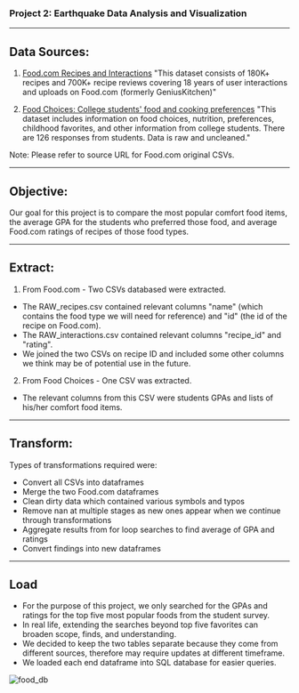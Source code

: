 ### Project 2: Earthquake Data Analysis and Visualization

-----------------------------------------
## Data Sources: 

1. [Food.com Recipes and Interactions](https://www.kaggle.com/shuyangli94/food-com-recipes-and-user-interactions/data#)
   "This dataset consists of 180K+ recipes and 700K+ recipe reviews covering 18 years of user interactions and uploads on Food.com (formerly GeniusKitchen)"
   

2. [Food Choices: College students' food and cooking preferences](https://www.kaggle.com/borapajo/food-choices)
   "This dataset includes information on food choices, nutrition, preferences, childhood favorites, and other information from college students. There are 126 responses from students. Data is raw and uncleaned."

Note: Please refer to source URL for Food.com original CSVs.

-----------------------------------------
## Objective:

Our goal for this project is to compare the most popular comfort food items, the average GPA for the students who preferred those food, and average Food.com ratings of recipes of those food types.


-----------------------------------------
## Extract:

1. From Food.com - Two CSVs databased were extracted. 
* The RAW_recipes.csv contained relevant columns "name" (which contains the food type we will need for reference) and "id" (the id of the recipe on Food.com).
* The RAW_interactions.csv contained relevant columns "recipe_id" and "rating".
* We joined the two CSVs on recipe ID and included some other columns we think may be of potential use in the future.

2. From Food Choices - One CSV was extracted.
* The relevant columns from this CSV were students GPAs and lists of his/her comfort food items.

-----------------------------------------
## Transform:

Types of transformations required were: 
* Convert all CSVs into dataframes
* Merge the two Food.com dataframes 
* Clean dirty data which contained various symbols and typos
* Remove nan at multiple stages as new ones appear when we continue through transformations
* Aggregate results from for loop searches to find average of GPA and ratings
* Convert findings into new dataframes


-----------------------------------------
## Load

* For the purpose of this project, we only searched for the GPAs and ratings for the top five most popular foods from the student survey.
* In real life, extending the searches beyond top five favorites can broaden scope, finds, and understanding.
* We decided to keep the two tables separate because they come from different sources, therefore may require updates at different timeframe.
* We loaded each end dataframe into SQL database for easier queries.

![food_db](/Images/food_db.png)




